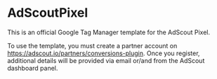 # AdScoutPixel
This is an official Google Tag Manager template for the AdScout Pixel.

To use the template, you must create a partner account on https://adscout.io/partners/conversions-plugin. Once you register, additional details will be provided via email or/and from the AdScout dashboard panel.
